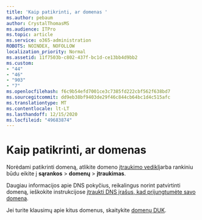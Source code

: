```yaml
---
title: 'Kaip patikrinti, ar domenas '
ms.author: pebaum
author: CrystalThomasMS
ms.audience: ITPro
ms.topic: article
ms.service: o365-administration
ROBOTS: NOINDEX, NOFOLLOW
localization_priority: Normal
ms.assetid: 11f7503b-c802-437f-bc1d-ce13bb4d9bb2
ms.custom:
- "44"
- "46"
- "903"
- "7"
ms.openlocfilehash: f6c9b54efd7001ce3c7385fd222cbf562f638bd7
ms.sourcegitcommit: dd9eb38bf9403de29f46c844cb64bc1d4c515afc
ms.translationtype: MT
ms.contentlocale: lt-LT
ms.lasthandoff: 12/15/2020
ms.locfileid: "49683874"
---
```

# <a name="how-to-verify-your-domain"></a>Kaip patikrinti, ar domenas

Norėdami patikrinti domeną, atlikite domeno [įtraukimo vediklį](https://admin.microsoft.com/Adminportal#/Domains/Wizard)arba rankiniu būdu eikite į **sąrankos**  >  **domenų**  >  **įtraukimas**.

Daugiau informacijos apie DNS pokyčius, reikalingus norint patvirtinti domeną, ieškokite instrukcijose [įtraukti DNS įrašus, kad prijungtumėte savo domeną](https://docs.microsoft.com/microsoft-365/admin/get-help-with-domains/create-dns-records-at-any-dns-hosting-provider).

Jei turite klausimų apie kitus domenus, skaitykite [domenų DUK](https://docs.microsoft.com/microsoft-365/admin/setup/domains-faq).
